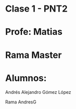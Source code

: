 # Clase 1 - PNT2    

# Profe: Matias

# Rama Master

# Alumnos:

Andrés Alejandro Gómez López

Rama AndresG



